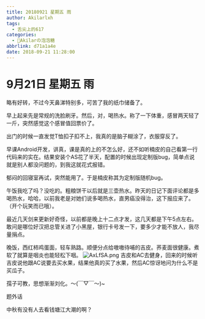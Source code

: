 ```yaml
---
title: 20180921 星期五 雨
author: Akilarlxh
tags:
  - 舌尖上的617
categories:
  - 🍬Akilarの泡泡糖
abbrlink: d71a1a4e
date: 2018-09-21 11:28:00
---
```

# 9月21日 星期五 雨

略有好转，不过今天鼻涕特别多，可苦了我的纸巾储备了。

早上起来先是常规的洗脸刷牙。然后，对，喝热水。称了一下体重，感冒两天轻了一斤，突然感觉这个感冒值回票价了。

出门的时候一直发觉T恤扣子扣不上，我真的是脑子糊涂了，衣服穿反了。

早课Android开发，讲真，课是真的上的不怎么好，还不如听楠皮的自己看第一行代码来的实在。结果安装个AS花了半天，配置的时候出现定制版bug，简单点说就是别人都没问题的，到我这就花式报错。

郁闷的回寝室再试，突然能用了。于是楠皮称其为定制版随机bug。

午饭我吃了吗？没吃的。粗粮饼干以后就是三壶热水。昨天的日记下面评论都是多喝热水，哈哈，以前我老是对她们说多喝热水，直男癌没得治，这下报应来了。（开个玩笑而已哦）。

最近几天剑来更新好奇怪，以前都是晚上十二点才发，这几天都是下午5点左右。敢问是哪位好汉把总管关进了小黑屋，银行卡号发一下，要多少才能不放人，我尽量捐点。

晚饭，西红柿鸡蛋面，轻车熟路。顺便分点给嗷嗷待哺的吉皮。荞麦面很健康。煮软了就算是咽炎也能轻松下咽。
![AxLfSA.png](https://s2.ax1x.com/2019/04/17/AxLfSA.png)
吉皮和AC去健身，回来的时候听吉皮说他跟AC说要去买水果，结果他真的买了水果，然后AC惊讶地问为什么不是买瓜子。

孺子可教，思想渐渐刘化。～(￣▽￣～)~

题外话

中秋有没有人去看钱塘江大潮的啊？


